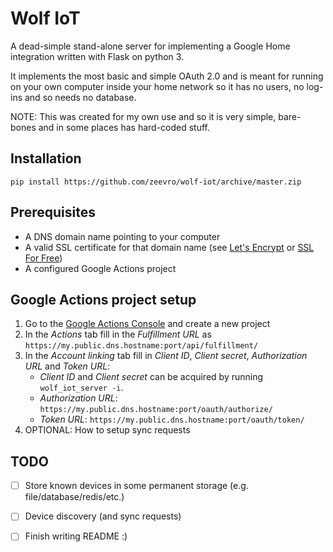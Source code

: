 # Wolf IoT

A dead-simple stand-alone server for implementing a Google Home integration written with Flask on python 3.

It implements the most basic and simple OAuth 2.0 and is meant for running on your own computer inside your home network so it has no users, no log-ins and so needs no database.

NOTE: This was created for my own use and so it is very simple, bare-bones and in some places has hard-coded stuff.

## Installation

```pip install https://github.com/zeevro/wolf-iot/archive/master.zip```

## Prerequisites

- A DNS domain name pointing to your computer
- A valid SSL certificate for that domain name (see [Let's Encrypt](https://letsencrypt.org/) or [SSL For Free](https://www.sslforfree.com/))
- A configured Google Actions project

## Google Actions project setup

1. Go to the [Google Actions Console](https://console.actions.google.com/) and create a new project
2. In the *Actions* tab fill in the *Fulfillment URL* as `https://my.public.dns.hostname:port/api/fulfillment/`
3. In the *Account linking* tab fill in *Client ID*, *Client secret*, *Authorization URL* and *Token URL*:
   - *Client ID* and *Client secret* can be acquired by running ```wolf_iot_server -i```.
   - *Authorization URL*: `https://my.public.dns.hostname:port/oauth/authorize/`
   - *Token URL*: `https://my.public.dns.hostname:port/oauth/token/`
4. OPTIONAL: How to setup sync requests

## TODO

- [ ] Store known devices in some permanent storage (e.g. file/database/redis/etc.)
- [ ] Device discovery (and sync requests)
- [ ] Finish writing README :)

